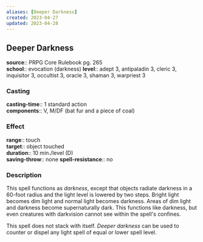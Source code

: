 ```yaml
---
aliases: [Deeper Darkness]
created: 2023-04-27
updated: 2023-04-28
---
```


## Deeper Darkness

**source**:: PRPG Core Rulebook pg. 265  
**school**:: evocation (darkness)
**level**:: adept 3, antipaladin 3, cleric 3, inquisitor 3, occultist 3, oracle 3, shaman 3, warpriest 3

### Casting

**casting-time**:: 1 standard action  
**components**:: V, M/DF (bat fur and a piece of coal)

### Effect

**range**:: touch  
**target**:: object touched  
**duration**:: 10 min./level (D)  
**saving-throw**:: none
**spell-resistance**:: no

### Description

This spell functions as *darkness*, except that objects radiate darkness in a 60-foot radius and the light level is lowered by two steps. Bright light becomes dim light and normal light becomes darkness. Areas of dim light and darkness become supernaturally dark. This functions like darkness, but even creatures with darkvision cannot see within the spell's confines.  
  
This spell does not stack with itself. *Deeper darkness* can be used to counter or dispel any light spell of equal or lower spell level.
